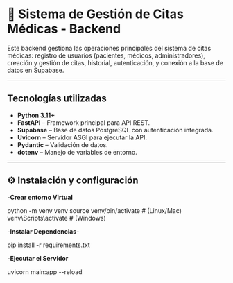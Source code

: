 # 🏥 Sistema de Gestión de Citas Médicas - Backend

Este backend gestiona las operaciones principales del sistema de citas médicas: registro de usuarios (pacientes, médicos, administradores), creación y gestión de citas, historial, autenticación, y conexión a la base de datos en Supabase.

---

## Tecnologías utilizadas

- **Python 3.11+**
- **FastAPI** – Framework principal para API REST.
- **Supabase** – Base de datos PostgreSQL con autenticación integrada.
- **Uvicorn** – Servidor ASGI para ejecutar la API.
- **Pydantic** – Validación de datos.
- **dotenv** – Manejo de variables de entorno.

---

## ⚙️ Instalación y configuración

-**Crear entorno Virtual**

python -m venv venv
source venv/bin/activate  # (Linux/Mac)
venv\Scripts\activate     # (Windows)


-**Instalar Dependencias**-

pip install -r requirements.txt


-**Ejecutar el Servidor**

uvicorn main:app --reload
